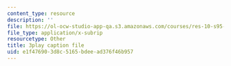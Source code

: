 ```yaml
---
content_type: resource
description: ''
file: https://ol-ocw-studio-app-qa.s3.amazonaws.com/courses/res-10-s95-physics-of-covid-19-transmission-fall-2020/e1f476903d8c5165bdeead376f46b957_P9hTSTZAxqs.vtt
file_type: application/x-subrip
resourcetype: Other
title: 3play caption file
uid: e1f47690-3d8c-5165-bdee-ad376f46b957
---
```

